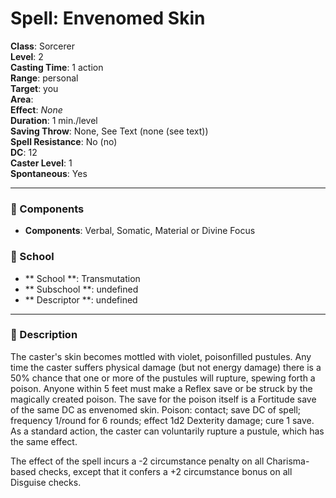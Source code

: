 
# Spell: Envenomed Skin
**Class**: Sorcerer  
**Level**: 2  
**Casting Time**: 1 action  
**Range**: personal  
**Target**: you  
**Area**:   
**Effect**: _None_  
**Duration**: 1 min./level  
**Saving Throw**: None, See Text (none (see text))  
**Spell Resistance**: No (no)  
**DC**: 12  
**Caster Level**: 1  
**Spontaneous**: Yes

---

### 🔮 Components
- **Components**: Verbal, Somatic, Material or Divine Focus

### 🏫 School
- ** School **: Transmutation
- ** Subschool **: undefined
- ** Descriptor **: undefined
---

### 📜 Description
The caster's skin becomes mottled with violet, poisonfilled pustules. Any time the caster suffers physical damage (but not energy damage) there is a 50% chance that one or more of the pustules will rupture, spewing forth a poison. Anyone within 5 feet must make a Reflex save or be struck by the magically created poison. The save for the poison itself is a Fortitude save of the same DC as envenomed skin. Poison: contact; save DC of spell; frequency 1/round for 6 rounds; effect 1d2 Dexterity damage; cure 1 save. As a standard action, the caster can voluntarily rupture a pustule, which has the same effect. 

The effect of the spell incurs a -2 circumstance penalty on all Charisma-based checks, except that it confers a +2 circumstance bonus on all Disguise checks.
